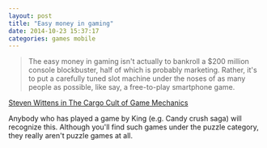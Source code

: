 ```yaml
---
layout: post
title: "Easy money in gaming"
date: 2014-10-23 15:37:17
categories: games mobile
---
```

> The easy money in gaming isn't actually to bankroll a $200 million console blockbuster, half of which is probably marketing. Rather, it's to put a carefully tuned slot machine under the noses of as many people as possible, like say, a free-to-play smartphone game. 

[Steven Wittens in The Cargo Cult of Game Mechanics](http://acko.net/blog/the-cargo-cult-of-game-mechanics/)

Anybody who has played a game by King (e.g. Candy crush saga) will recognize this. Although you'll find such games under the puzzle category, they really aren't puzzle games at all.